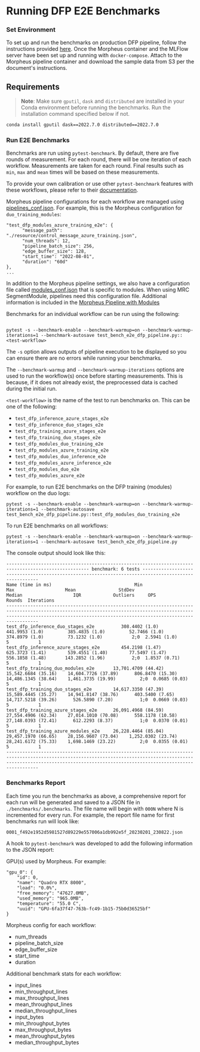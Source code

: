 <!--
# Copyright (c) 2021-2023, NVIDIA CORPORATION.
#
# Licensed under the Apache License, Version 2.0 (the "License");
# you may not use this file except in compliance with the License.
# You may obtain a copy of the License at
#
#     http://www.apache.org/licenses/LICENSE-2.0
#
# Unless required by applicable law or agreed to in writing, software
# distributed under the License is distributed on an "AS IS" BASIS,
# WITHOUT WARRANTIES OR CONDITIONS OF ANY KIND, either express or implied.
# See the License for the specific language governing permissions and
# limitations under the License.
-->

# Running DFP E2E Benchmarks

### Set Environment

To set up and run the benchmarks on production DFP pipeline, follow the instructions provided [here](../../README.md). Once the Morpheus container and the MLFlow server have been set up and running with `docker-compose`. Attach to the Morpheus pipeline container and download the sample data from S3 per the document's instructions.

## Requirements
> **Note**: Make sure `gputil`, `dask` and `distributed` are installed in your Conda environment before running the benchmarks. Run the installation command specified below if not.

```bash
conda install gputil dask==2022.7.0 distributed==2022.7.0
```

### Run E2E Benchmarks

Benchmarks are run using `pytest-benchmark`. By default, there are five rounds of measurement. For each round, there will be one iteration of each workflow. Measurements are taken for each round. Final results such as `min`, `max` and `mean` times will be based on these measurements.

To provide your own calibration or use other `pytest-benchmark` features with these workflows, please refer to their [documentation](https://pytest-benchmark.readthedocs.io/en/latest/).

Morpheus pipeline configurations for each workflow are managed using [pipelines_conf.json](./resource/pipelines_conf.json). For example, this is the Morpheus configuration for  `duo_training_modules`:
```
"test_dfp_modules_azure_training_e2e": {
      "message_path": "./resource/control_message_azure_training.json",
      "num_threads": 12,
      "pipeline_batch_size": 256,
      "edge_buffer_size": 128,
      "start_time": "2022-08-01",
      "duration": "60d"
},
...
```

In addition to the Morpheus pipeline settings, we also have a configuration file called [modules_conf.json](./resource/modules_conf.json) that is specific to modules. When using MRC SegmentModule, pipelines need this configuration file. Additional information is included in the [Morpheus Pipeline with Modules](../../../../../docs/source/developer_guide/guides/6_digital_fingerprinting_reference.md#morpheus-pipeline-with-modules)

Benchmarks for an individual workflow can be run using the following:

```

pytest -s --benchmark-enable --benchmark-warmup=on --benchmark-warmup-iterations=1 --benchmark-autosave test_bench_e2e_dfp_pipeline.py::<test-workflow>
```
The `-s` option allows outputs of pipeline execution to be displayed so you can ensure there are no errors while running your benchmarks.

The `--benchmark-warmup` and `--benchmark-warmup-iterations` options are used to run the workflow(s) once before starting measurements. This is because, if it does not already exist, the preprocessed data is cached during the initial run.

`<test-workflow>` is the name of the test to run benchmarks on. This can be one of the following:
- `test_dfp_inference_azure_stages_e2e`
- `test_dfp_inference_duo_stages_e2e`
- `test_dfp_training_azure_stages_e2e`
- `test_dfp_training_duo_stages_e2e`
- `test_dfp_modules_duo_training_e2e`
- `test_dfp_modules_azure_training_e2e`
- `test_dfp_modules_duo_inference_e2e`
- `test_dfp_modules_azure_inference_e2e`
- `test_dfp_modules_duo_e2e`
- `test_dfp_modules_azure_e2e`

For example, to run E2E benchmarks on the DFP training (modules) workflow on the duo logs:
```
pytest -s --benchmark-enable --benchmark-warmup=on --benchmark-warmup-iterations=1 --benchmark-autosave test_bench_e2e_dfp_pipeline.py::test_dfp_modules_duo_training_e2e
```

To run E2E benchmarks on all workflows:
```
pytest -s --benchmark-enable --benchmark-warmup=on --benchmark-warmup-iterations=1 --benchmark-autosave test_bench_e2e_dfp_pipeline.py
```

The console output should look like this:
```
----------------------------------------------------------------------------------------------------- benchmark: 6 tests -----------------------------------------------------------------------------------------------------
Name (time in ms)                               Min                    Max                   Mean                StdDev                 Median                   IQR            Outliers     OPS            Rounds  Iterations
------------------------------------------------------------------------------------------------------------------------------------------------------------------------------------------------------------------------------
test_dfp_inference_duo_stages_e2e          308.4402 (1.0)         441.9953 (1.0)         385.4835 (1.0)         52.7466 (1.0)         374.8979 (1.0)         73.1232 (1.0)           2;0  2.5941 (1.0)           5           1
test_dfp_inference_azure_stages_e2e        454.2198 (1.47)        625.3723 (1.41)        539.4551 (1.40)        77.5497 (1.47)        556.1858 (1.48)       143.2852 (1.96)          2;0  1.8537 (0.71)          5           1
test_dfp_training_duo_modules_e2e       13,701.4709 (44.42)    15,542.6684 (35.16)    14,604.7726 (37.89)      806.8470 (15.30)    14,486.1345 (38.64)    1,461.3735 (19.99)         2;0  0.0685 (0.03)          5           1
test_dfp_training_duo_stages_e2e        14,617.3350 (47.39)    15,589.4445 (35.27)    14,941.8147 (38.76)      403.5400 (7.65)     14,717.5218 (39.26)      526.5890 (7.20)          1;0  0.0669 (0.03)          5           1
test_dfp_training_azure_stages_e2e      26,091.4968 (84.59)    27,554.4906 (62.34)    27,014.1010 (70.08)      558.1178 (10.58)    27,148.0393 (72.41)      612.2293 (8.37)          1;0  0.0370 (0.01)          5           1
test_dfp_training_azure_modules_e2e     26,228.4464 (85.04)    29,457.1970 (66.65)    28,156.9607 (73.04)    1,252.0302 (23.74)    28,241.6172 (75.33)    1,698.1469 (23.22)         2;0  0.0355 (0.01)          5           1
------------------------------------------------------------------------------------------------------------------------------------------------------------------------------------------------------------------------------
```

### Benchmarks Report

Each time you run the benchmarks as above, a comprehensive report for each run will be generated and saved to a JSON file in  `./benchmarks/.benchmarks`. The file name will begin
with `000N` where N is incremented for every run. For example, the report file name for first benchmarks run will look like:
```
0001_f492e1952d5981527d89229e557006a1db992e5f_20230201_230822.json
```

A hook to `pytest-benchmark` was developed to add the following information to the JSON report:

GPU(s) used by Morpheus. For example:
```
"gpu_0": {
    "id": 0,
    "name": "Quadro RTX 8000",
    "load": "0.0%",
    "free_memory": "47627.0MB",
    "used_memory": "965.0MB",
    "temperature": "55.0 C",
    "uuid": "GPU-6fa37f47-763b-fc49-1b15-75b0d36525bf"
}
```

Morpheus config for each workflow:
- num_threads
- pipeline_batch_size
- edge_buffer_size
- start_time
- duration

Additional benchmark stats for each workflow:
- input_lines
- min_throughput_lines
- max_throughput_lines
- mean_throughput_lines
- median_throughput_lines
- input_bytes
- min_throughput_bytes
- max_throughput_bytes
- mean_throughput_bytes
- median_throughput_bytes
